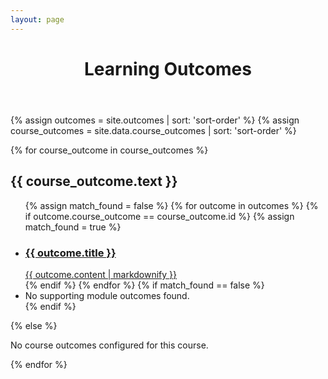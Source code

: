 ```yaml
---
layout: page
---
```


<header><h1>Learning Outcomes</h1></header>

<main class="container">

{% assign outcomes = site.outcomes | sort: 'sort-order' %}
{% assign course_outcomes = site.data.course_outcomes | sort: 'sort-order' %}

{% for course_outcome in course_outcomes %}
<div class="panel panel-default">

  <div class="panel-heading">
    <h2 class="panel-title">{{ course_outcome.text }}</h2>
  </div>
  <ul class="list-group">

  {% assign match_found = false %}
  {% for outcome in outcomes %}
    {% if  outcome.course_outcome == course_outcome.id %}
      {% assign match_found = true %}
      <li class="list-group-item">
        <a class="block-link" href="{{ outcome.url | prepend: site.baseurl }}">
          <div class="outcome">
            <h3 class="panel-title">{{ outcome.title }}</h3>
            {{ outcome.content | markdownify }}
          </div>
        </a>
      </li>
    {% endif %}
  {% endfor %}
  {% if match_found == false %}
    <li class="list-group-item">No supporting module outcomes found.</li>
  {% endif %}
  </ul>
</div>
{% else %}

  <p>No course outcomes configured for this course.</p>

{% endfor %}

</main>
